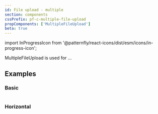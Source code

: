 ```yaml
---
id: File upload - multiple
section: components
cssPrefix: pf-c-multiple-file-upload
propComponents: ['MultipleFileUpload']
beta: true
---
```

import InProgressIcon from '@patternfly/react-icons/dist/esm/icons/in-progress-icon';

MultipleFileUpload is used for ...

## Examples

### Basic

```ts file="./MultipleFileUploadBasic.tsx"
```

### Horizontal

```ts file="./MultipleFileUploadHorizontal.tsx"
```
